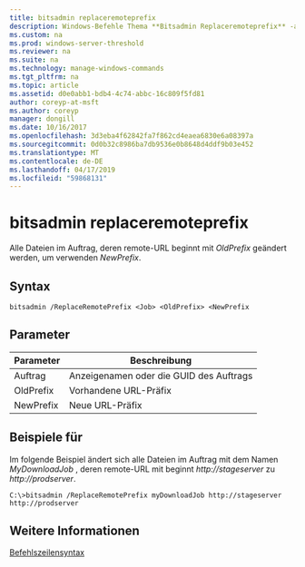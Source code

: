 ```yaml
---
title: bitsadmin replaceremoteprefix
description: Windows-Befehle Thema **Bitsadmin Replaceremoteprefix** -alle Dateien im Auftrag, deren remote-URL beginnt mit *OldPrefix* geändert werden, um verwenden *NewPrefix*.
ms.custom: na
ms.prod: windows-server-threshold
ms.reviewer: na
ms.suite: na
ms.technology: manage-windows-commands
ms.tgt_pltfrm: na
ms.topic: article
ms.assetid: d0e0abb1-bdb4-4c74-abbc-16c809f5fd81
author: coreyp-at-msft
ms.author: coreyp
manager: dongill
ms.date: 10/16/2017
ms.openlocfilehash: 3d3eba4f62842fa7f862cd4eaea6830e6a08397a
ms.sourcegitcommit: 0d0b32c8986ba7db9536e0b8648d4ddf9b03e452
ms.translationtype: MT
ms.contentlocale: de-DE
ms.lasthandoff: 04/17/2019
ms.locfileid: "59868131"
---
```

# <a name="bitsadmin-replaceremoteprefix"></a>bitsadmin replaceremoteprefix



Alle Dateien im Auftrag, deren remote-URL beginnt mit *OldPrefix* geändert werden, um verwenden *NewPrefix*.

## <a name="syntax"></a>Syntax

```
bitsadmin /ReplaceRemotePrefix <Job> <OldPrefix> <NewPrefix
```

## <a name="parameters"></a>Parameter

|Parameter|Beschreibung|
|---------|-----------|
|Auftrag|Anzeigenamen oder die GUID des Auftrags|
|OldPrefix|Vorhandene URL-Präfix|
|NewPrefix|Neue URL-Präfix|

## <a name="BKMK_examples"></a>Beispiele für

Im folgende Beispiel ändert sich alle Dateien im Auftrag mit dem Namen *MyDownloadJob* , deren remote-URL mit beginnt *http://stageserver* zu *http://prodserver*.
```
C:\>bitsadmin /ReplaceRemotePrefix myDownloadJob http://stageserver http://prodserver
```

## <a name="additional-information"></a>Weitere Informationen

[Befehlszeilensyntax](command-line-syntax-key.md)